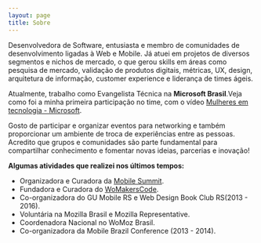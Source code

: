 ```yaml
---
layout: page
title: Sobre
---
```


<p>Desenvolvedora de Software, entusiasta e membro de comunidades de desenvolvimento ligadas à Web e Mobile. Já atuei em projetos de diversos segmentos e nichos de mercado, o que gerou skills em áreas como pesquisa de mercado, validação de produtos digitais, métricas, UX, design, arquitetura de informação, customer experience e liderança de times ágeis.</p>

<p>Atualmente, trabalho como Evangelista Técnica na <strong>Microsoft Brasil</strong>.Veja como foi a minha primeira participação no time, com o vídeo <a href="https://www.facebook.com/MicrosoftDeveloper.Brasil/videos/1066088150079744/">Mulheres em tecnologia - Microsoft</a>.</p>

<p>Gosto de participar e organizar eventos para networking e também proporcionar um ambiente de troca de experiências entre as pessoas. Acredito que grupos e comunidades são parte fundamental para compartilhar conhecimento e fomentar novas ideias, parcerias e inovação!</p>
<p><strong>Algumas atividades que realizei nos últimos tempos:</strong></p>
<ul>
  <li>Organizadora e Curadora da <a href="http://www.msummit.com.br">Mobile Summit</a>.</li>
  <li>Fundadora e Curadora do <a href="http://womakerscode.org">WoMakersCode</a>.</li>
  <li>Co-organizadora do GU Mobile RS e Web Design Book Club RS(2013 - 2016).</li>
  <li>Voluntária na Mozilla Brasil e Mozilla Representative.</li>
  <li>Coordenadora Nacional no WoMoz Brasil.</li>
  <li>Co-organizadora da Mobile Brazil Conference (2013 - 2014).</li>
</ul>
